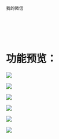 
```
我的微信



 
 
```

 





# 功能预览：

![](mdresourcefile/dl.png) 



![](mdresourcefile/2.png) 


![](mdresourcefile/3.png) 


![](mdresourcefile/4.png) 


![](mdresourcefile/5.png) 


![](mdresourcefile/pyq.png) 




